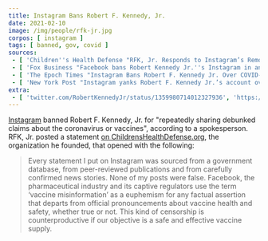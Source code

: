 ```yaml
---
title: Instagram Bans Robert F. Kennedy, Jr.
date: 2021-02-10
image: /img/people/rfk-jr.jpg
corpos: [ instagram ]
tags: [ banned, gov, covid ]
sources:
 - [ 'Children''s Health Defense "RFK, Jr. Responds to Instagram’s Removal of His Account" by Children''s Health Defense Team (11 Feb 2021)', 'https://archive.is/JRH9z' ]
 - [ 'Fox Business "Facebook bans Robert Kennedy Jr.''s Instagram in anti-vax crackdown" by Audrey Conklin (11 Feb 2021)', 'https://archive.is/eiyFE' ]
 - [ 'The Epoch Times "Instagram Bans Robert F. Kennedy Jr. Over COVID-19 Vaccine Claims" by Zachary Stieber (11 Feb 2021)', 'https://archive.is/eq2th' ]
 - [ 'New York Post "Instagram yanks Robert F. Kennedy Jr.’s account over bogus COVID vaccine claims" by Tamar Lapin (10 Feb 2021)', 'https://archive.is/rmH4H' ]
extra:
 - [ 'twitter.com/RobertKennedyJr/status/1359980714012327936', 'https://archive.is/ONH3V' ]
---
```


[Instagram](/instagram) banned Robert F. Kennedy, Jr. for "repeatedly sharing
debunked claims about the coronavirus or vaccines", according to a
spokesperson. RFK, Jr. posted a statement [on
ChildrensHealthDefense.org](https://childrenshealthdefense.org/defender/robert-kenney-jr-instagram-removal-account/),
the organization he founded, that opened with the following:

> Every statement I put on Instagram was sourced from a government database,
> from peer-reviewed publications and from carefully confirmed news stories.
> None of my posts were false. Facebook, the pharmaceutical industry and its
> captive regulators use the term ‘vaccine misinformation’ as a euphemism for
> any factual assertion that departs from official pronouncements about vaccine
> health and safety, whether true or not. This kind of censorship is
> counterproductive if our objective is a safe and effective vaccine supply.
